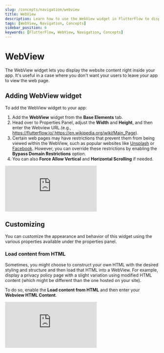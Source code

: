 ```yaml
---
slug: /concepts/navigation/webview
title: WebView
description: Learn how to use the WebView widget in FlutterFlow to display website content directly within your app.
tags: [WebView, Navigation, Concepts]
sidebar_position: 6
keywords: [FlutterFlow, WebView, Navigation, Concepts]
---
```


# WebView

The WebView widget lets you display the website content right inside your app. It's useful in a case where you don't want your users to leave your app to view the web page.


## Adding WebView widget

To add the WebView widget to your app:

1. Add the **WebView** widget from the **Base Elements** tab.
2. Head over to Properties Panel, adjust the **Width** and **Height**, and then enter the Webview URL.(e.g., https://flutterflow.io/,https://en.wikipedia.org/wiki/Main_Page).
3. Certain web pages may have restrictions that prevent them from being viewed within the WebView, such as popular websites like [Unsplash](https://unsplash.com/) or [Facebook](https://www.facebook.com/). However, you can override these restrictions by enabling the **Bypass Domain Restrictions** option.
4. You can also **Force Allow Vertical** and **Horizontal Scrolling** if needed.

<div style={{
    position: 'relative',
    paddingBottom: 'calc(56.67989417989418% + 41px)', // Keeps the aspect ratio and additional padding
    height: 0,
    width: '100%'}}>
    <iframe 
        src="https://www.loom.com/embed/16fa503bf54c4d10b099f38affd71749?sid=b03d8b13-b2d7-4351-85f1-9e9d001356fa"
        title=""
        style={{
            position: 'absolute',
            top: 0,
            left: 0,
            width: '100%',
            height: '100%',
            colorScheme: 'light'
        }}
        frameborder="0"
        loading="lazy"
        webkitAllowFullScreen
        mozAllowFullScreen
        allowFullScreen
        allow="clipboard-write">
    </iframe>
</div>

## Customizing

You can customize the appearance and behavior of this widget using the various properties available under the properties panel.

### Load content from HTML

Sometimes, you might choose to construct your own HTML with the desired styling and structure and then load that HTML into a WebView. For example, display a privacy policy page with a slight variation using modified HTML content (which might be different than the one hosted on your site).

To do so, enable the **Load content from HTML** and then enter your **Webview HTML Content**.

<div style={{
    position: 'relative',
    paddingBottom: 'calc(56.67989417989418% + 41px)', // Keeps the aspect ratio and additional padding
    height: 0,
    width: '100%'}}>
    <iframe 
        src="https://www.loom.com/embed/545515a32dc043da9c3320db7dd12b13?sid=7a16bb09-78f4-4ba5-990b-6b0456f1ebbe"
        title=""
        style={{
            position: 'absolute',
            top: 0,
            left: 0,
            width: '100%',
            height: '100%',
            colorScheme: 'light'
        }}
        frameborder="0"
        loading="lazy"
        webkitAllowFullScreen
        mozAllowFullScreen
        allowFullScreen
        allow="clipboard-write">
    </iframe>
</div>
